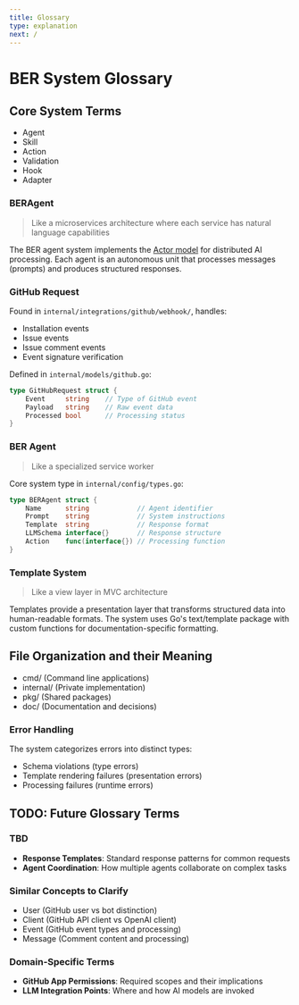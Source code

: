 ```yaml
---
title: Glossary
type: explanation
next: /
---
```



# BER System Glossary

## Core System Terms

 - Agent
 - Skill
 - Action
 - Validation
 - Hook
 - Adapter

### BERAgent

> Like a microservices architecture where each service has natural language capabilities

The BER agent system implements the [Actor model](https://en.wikipedia.org/wiki/Actor_model) for distributed AI processing. Each agent is an autonomous unit that processes messages (prompts) and produces structured responses.

### GitHub Request

Found in `internal/integrations/github/webhook/`, handles:

- Installation events
- Issue events
- Issue comment events
- Event signature verification

Defined in `internal/models/github.go`:

```go
type GitHubRequest struct {
    Event     string    // Type of GitHub event
    Payload   string    // Raw event data
    Processed bool      // Processing status
}
```

### BER Agent

> Like a specialized service worker

Core system type in `internal/config/types.go`:

```go
type BERAgent struct {
    Name      string            // Agent identifier
    Prompt    string            // System instructions
    Template  string            // Response format
    LLMSchema interface{}       // Response structure
    Action    func(interface{}) // Processing function
}
```

### Template System

> Like a view layer in MVC architecture

Templates provide a presentation layer that transforms structured data into human-readable formats. The system uses Go's text/template package with custom functions for documentation-specific formatting.



## File Organization and their Meaning

- cmd/ (Command line applications)
- internal/ (Private implementation)
- pkg/ (Shared packages)
- doc/ (Documentation and decisions)


### Error Handling

The system categorizes errors into distinct types:

- Schema violations (type errors)
- Template rendering failures (presentation errors)
- Processing failures (runtime errors)





## TODO: Future Glossary Terms

### TBD

- **Response Templates**: Standard response patterns for common requests
- **Agent Coordination**: How multiple agents collaborate on complex tasks

### Similar Concepts to Clarify

- User (GitHub user vs bot distinction)
- Client (GitHub API client vs OpenAI client)
- Event (GitHub event types and processing)
- Message (Comment content and processing)

### Domain-Specific Terms

- **GitHub App Permissions**: Required scopes and their implications
- **LLM Integration Points**: Where and how AI models are invoked
